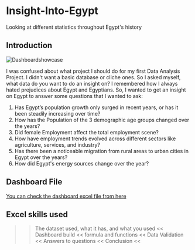 # Insight-Into-Egypt
 Looking at different statistics throughout Egypt's history
## Introduction 
![Dashboardshowcase](https://github.com/user-attachments/assets/08ae8b9c-c84d-4b05-98d2-7edf23a80a97)
 
I was confused about what project I should do for my first Data Analysis Project. I didn't want a basic database or cliche ones. So I asked myself, what data do you want to do an insight on? I remembered how I always hated prejudices about Egypt and Egyptians. So, I wanted to get an insight on Egypt to answer some questions that I wanted to ask:
1. Has Egypt’s population growth only surged in recent years, or has it been steadily increasing over time?
2. How has the Population of the 3 demographic age groups changed over the years?
3. Did female Employment affect the total employment scene?
4. How have employment trends evolved across different sectors like agriculture, services, and industry?
5. Has there been a noticeable migration from rural areas to urban cities in Egypt over the years?
6. How did Egypt's energy sources change over the year?
 
## Dashboard File 
[You can check the dashboard excel file from here](Project_File)

## Excel skills used 

  >> The dataset used, what it has, and what you used <<
>> Dashboard build <<
>> formula and functions <<
>> Data Validation <<
>> Answers to questions <<
>> Conclusion <<
